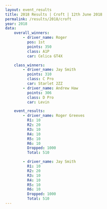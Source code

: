 ```yaml
---
layout: event_results
title: 2018 Results | Croft | 12th June 2018
permalink: /results/2018/croft
year: 2018
data:
    overall_winners:
        - driver_name: Roger 
          pos: 1st
          points: 350
          class: A1P
          car: Celica GT4X

    class_winners:
        - driver_name: Jay Smith
          points: 310
          class: C Pro
          car: Starlet 2ZZ
        - driver_name: Andrew Haw
          points: 306
          class: D Pro
          car: Levin

    event_results: 
        - driver_name: Roger Greeves
          R1: 10
          R2: 20
          R3: 10
          R4: 10
          R5: 10
          R6: 10
          Dropped: 1000
          Total: 510

        - driver_name: Jay Smith
          R1: 10
          R2: 20
          R3: 10
          R4: 10
          R5: 10
          R6: 10
          Dropped: 1000
          Total: 510
---
```

